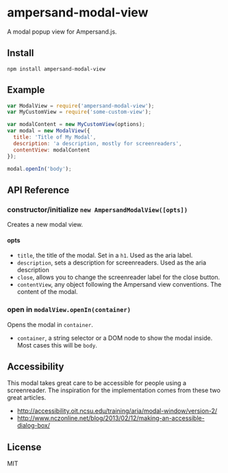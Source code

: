 # ampersand-modal-view

A modal popup view for Ampersand.js.

## Install

`npm install ampersand-modal-view`

## Example

```javascript
var ModalView = require('ampersand-modal-view');
var MyCustomView = require('some-custom-view');

var modalContent = new MyCustomView(options);
var modal = new ModalView({
  title: 'Title of My Modal',
  description: 'a description, mostly for screenreaders',
  contentView: modalContent
});

modal.openIn('body');
```

## API Reference

### constructor/initialize `new AmpersandModalView([opts])`

Creates a new modal view.

#### opts

* `title`, the title of the modal. Set in a `h1`. Used as the aria label.
* `description`, sets a description for screenreaders. Used as the aria description
* `close`, allows you to change the screenreader label for the close button.
* `contentView`, any object following the Ampersand view conventions. The content
of the modal.

### open in `modalView.openIn(container)`

Opens the modal in `container`.

* `container`, a string selector or a DOM node to show the modal inside. Most
cases this will be `body`.

## Accessibility

This modal takes great care to be accessible for people using a screenreader.
The inspiration for the implementation comes from these two great articles.

* http://accessibility.oit.ncsu.edu/training/aria/modal-window/version-2/
* http://www.nczonline.net/blog/2013/02/12/making-an-accessible-dialog-box/

## License

MIT
